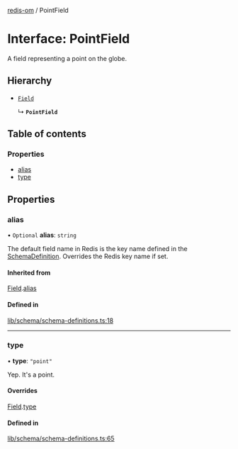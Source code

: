[redis-om](../README.md) / PointField

# Interface: PointField

A field representing a point on the globe.

## Hierarchy

- [`Field`](Field.md)

  ↳ **`PointField`**

## Table of contents

### Properties

- [alias](PointField.md#alias)
- [type](PointField.md#type)

## Properties

### alias

• `Optional` **alias**: `string`

The default field name in Redis is the key name defined in the
[SchemaDefinition](../README.md#schemadefinition). Overrides the Redis key name if set.

#### Inherited from

[Field](Field.md).[alias](Field.md#alias)

#### Defined in

[lib/schema/schema-definitions.ts:18](https://github.com/redis/redis-om-node/blob/0843d26/lib/schema/schema-definitions.ts#L18)

___

### type

• **type**: ``"point"``

Yep. It's a point.

#### Overrides

[Field](Field.md).[type](Field.md#type)

#### Defined in

[lib/schema/schema-definitions.ts:65](https://github.com/redis/redis-om-node/blob/0843d26/lib/schema/schema-definitions.ts#L65)
